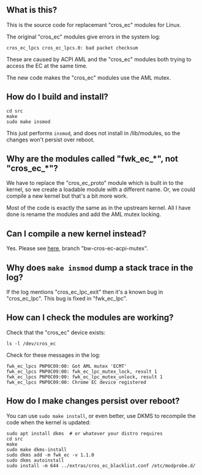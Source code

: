 ## What is this?

This is the source code for replacemant "cros\_ec" modules for Linux.

The original "cros\_ec" modules give errors in the system log:

```
cros_ec_lpcs cros_ec_lpcs.0: bad packet checksum
```

These are caused by ACPI AML and the "cros\_ec" modules both trying to
access the EC at the same time.

The new code makes the "cros\_ec" modules use the AML mutex.

## How do I build and install?

```
cd src
make
sudo make insmod
```

This just performs `insmod`, and does not install in /lib/modules, so
the changes won't persist over reboot.

## Why are the modules called "fwk\_ec\_\*", not "cros\_ec\_\*"?

We have to replace the "cros\_ec\_proto" module which is built in to
the kernel, so we create a loadable module with a different name. Or,
we could compile a new kernel but that's a bit more work.

Most of the code is exactly the same as in the upstream kernel. All I
have done is rename the modules and add the AML mutex locking.

## Can I compile a new kernel instead?

Yes. Please see [here](https://github.com/walshb/linux), branch
"bw-cros-ec-acpi-mutex".

## Why does `make insmod` dump a stack trace in the log?

If the log mentions "cros\_ec\_lpc\_exit" then it's a known bug in
"cros\_ec\_lpc". This bug is fixed in "fwk\_ec\_lpc".

## How can I check the modules are working?

Check that the "cros_ec" device exists:

```
ls -l /dev/cros_ec
```

Check for these messages in the log:

```
fwk_ec_lpcs PNP0C09:00: Got AML mutex 'ECMT'
fwk_ec_lpcs PNP0C09:00: fwk_ec_lpc_mutex_lock, result 1
fwk_ec_lpcs PNP0C09:00: fwk_ec_lpc_mutex_unlock, result 1
fwk_ec_lpcs PNP0C09:00: Chrome EC device registered
```

## How do I make changes persist over reboot?

You can use `sudo make install`, or even better, use DKMS to recompile
the code when the kernel is updated:

```
sudo apt install dkms  # or whatever your distro requires
cd src
make
sudo make dkms-install
sudo dkms add -m fwk_ec -v 1.1.0
sudo dkms autoinstall
sudo install -m 644 ../extras/cros_ec_blacklist.conf /etc/modprobe.d/
```
